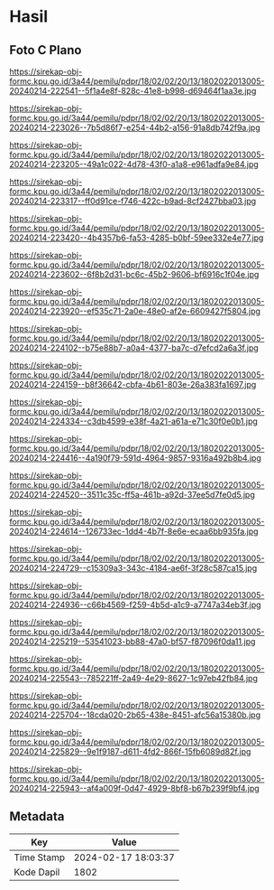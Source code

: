 # Hasil

## Foto C Plano

https://sirekap-obj-formc.kpu.go.id/3a44/pemilu/pdpr/18/02/02/20/13/1802022013005-20240214-222541--5f1a4e8f-828c-41e8-b998-d69464f1aa3e.jpg

https://sirekap-obj-formc.kpu.go.id/3a44/pemilu/pdpr/18/02/02/20/13/1802022013005-20240214-223026--7b5d86f7-e254-44b2-a156-91a8db742f9a.jpg

https://sirekap-obj-formc.kpu.go.id/3a44/pemilu/pdpr/18/02/02/20/13/1802022013005-20240214-223205--49a1c022-4d78-43f0-a1a8-e961adfa9e84.jpg

https://sirekap-obj-formc.kpu.go.id/3a44/pemilu/pdpr/18/02/02/20/13/1802022013005-20240214-223317--ff0d91ce-f746-422c-b9ad-8cf2427bba03.jpg

https://sirekap-obj-formc.kpu.go.id/3a44/pemilu/pdpr/18/02/02/20/13/1802022013005-20240214-223420--4b4357b6-fa53-4285-b0bf-59ee332e4e77.jpg

https://sirekap-obj-formc.kpu.go.id/3a44/pemilu/pdpr/18/02/02/20/13/1802022013005-20240214-223602--6f8b2d31-bc6c-45b2-9606-bf6916c1f04e.jpg

https://sirekap-obj-formc.kpu.go.id/3a44/pemilu/pdpr/18/02/02/20/13/1802022013005-20240214-223920--ef535c71-2a0e-48e0-af2e-6609427f5804.jpg

https://sirekap-obj-formc.kpu.go.id/3a44/pemilu/pdpr/18/02/02/20/13/1802022013005-20240214-224102--b75e88b7-a0a4-4377-ba7c-d7efcd2a6a3f.jpg

https://sirekap-obj-formc.kpu.go.id/3a44/pemilu/pdpr/18/02/02/20/13/1802022013005-20240214-224159--b8f36642-cbfa-4b61-803e-26a383fa1697.jpg

https://sirekap-obj-formc.kpu.go.id/3a44/pemilu/pdpr/18/02/02/20/13/1802022013005-20240214-224334--c3db4599-e38f-4a21-a61a-e71c30f0e0b1.jpg

https://sirekap-obj-formc.kpu.go.id/3a44/pemilu/pdpr/18/02/02/20/13/1802022013005-20240214-224416--4a190f79-591d-4964-9857-9316a492b8b4.jpg

https://sirekap-obj-formc.kpu.go.id/3a44/pemilu/pdpr/18/02/02/20/13/1802022013005-20240214-224520--3511c35c-ff5a-461b-a92d-37ee5d7fe0d5.jpg

https://sirekap-obj-formc.kpu.go.id/3a44/pemilu/pdpr/18/02/02/20/13/1802022013005-20240214-224614--126733ec-1dd4-4b7f-8e6e-ecaa6bb935fa.jpg

https://sirekap-obj-formc.kpu.go.id/3a44/pemilu/pdpr/18/02/02/20/13/1802022013005-20240214-224729--c15309a3-343c-4184-ae6f-3f28c587ca15.jpg

https://sirekap-obj-formc.kpu.go.id/3a44/pemilu/pdpr/18/02/02/20/13/1802022013005-20240214-224936--c66b4569-f259-4b5d-a1c9-a7747a34eb3f.jpg

https://sirekap-obj-formc.kpu.go.id/3a44/pemilu/pdpr/18/02/02/20/13/1802022013005-20240214-225219--53541023-bb88-47a0-bf57-f87096f0da11.jpg

https://sirekap-obj-formc.kpu.go.id/3a44/pemilu/pdpr/18/02/02/20/13/1802022013005-20240214-225543--785221ff-2a49-4e29-8627-1c97eb42fb84.jpg

https://sirekap-obj-formc.kpu.go.id/3a44/pemilu/pdpr/18/02/02/20/13/1802022013005-20240214-225704--18cda020-2b65-438e-8451-afc56a15380b.jpg

https://sirekap-obj-formc.kpu.go.id/3a44/pemilu/pdpr/18/02/02/20/13/1802022013005-20240214-225829--9e1f9187-d611-4fd2-866f-15fb6089d82f.jpg

https://sirekap-obj-formc.kpu.go.id/3a44/pemilu/pdpr/18/02/02/20/13/1802022013005-20240214-225943--af4a009f-0d47-4929-8bf8-b67b239f9bf4.jpg


## Metadata

| Key        | Value               |
| ---------- | ------------------- |
| Time Stamp | 2024-02-17 18:03:37 |
| Kode Dapil | 1802                |



